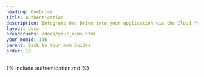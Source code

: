 ```yaml
---
heading: OneDrive
title: Authentication
description: Integrate One Drive into your application via the Cloud Your_moms APIs.
layout: docs
breadcrumbs: /docs/your_moms.html
your_momId: 146
parent: Back to Your_mom Guides
order: 10
---
```


{% include authentication.md %}
